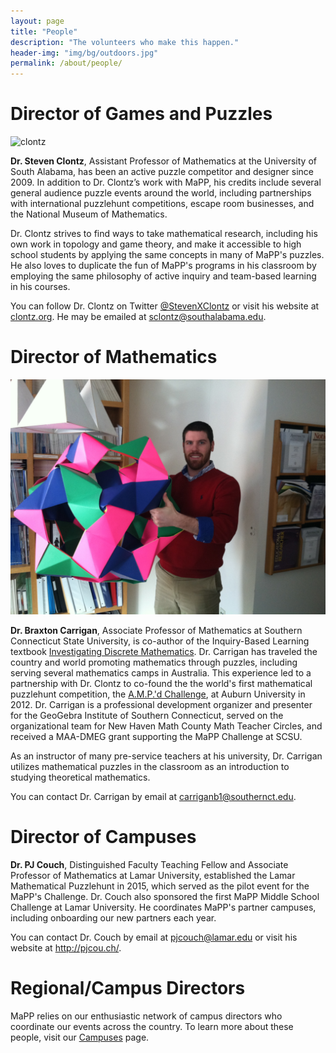 ```yaml
---
layout: page
title: "People"
description: "The volunteers who make this happen."
header-img: "img/bg/outdoors.jpg"
permalink: /about/people/
---
```


# Director of Games and Puzzles

![clontz](http://www.gravatar.com/avatar/2f9ecf8e56d48c8fd7adff7a8b5400bb?size=400)

**Dr. Steven Clontz**, Assistant Professor of Mathematics at the University of
South Alabama, has been an active puzzle competitor and designer since 2009. In
addition to Dr. Clontz’s work with MaPP, his credits include several general
audience puzzle events around the world, including partnerships with
international puzzlehunt competitions, escape room businesses,
and the National Museum of Mathematics.

Dr. Clontz strives to find ways to take mathematical research,
including his own work in topology and game theory, and make it accessible to
high school students by applying the same concepts in many of MaPP's puzzles.
He also loves to duplicate the fun of MaPP's programs in his classroom by
employing the same philosophy of active inquiry and team-based learning in his
courses.

You can follow Dr. Clontz on Twitter
[@StevenXClontz](http://twitter.com/StevenXClontz) or visit his website
at [clontz.org](http://clontz.org). He may be emailed at
<sclontz@southalabama.edu>.


# Director of Mathematics

![Carrigan](/img/braxton-carrigan.jpg)

**Dr. Braxton Carrigan**, Associate Professor of Mathematics at
Southern Connecticut State University, is co-author of the 
Inquiry-Based Learning
textbook [Investigating Discrete Mathematics][ibl-textbook].
Dr. Carrigan has traveled the country and world promoting mathematics 
through  puzzles, including serving several mathematics camps in 
Australia. This experience led to a partnership with Dr. Clontz 
to co-found the the world's first mathematical puzzlehunt competition, 
the [A.M.P.'d Challenge][ampd], at Auburn University in 2012.
Dr. Carrigan is a professional development organizer and presenter for 
the GeoGebra Institute of Southern Connecticut, served on the 
organizational team for New Haven Math County Math Teacher Circles, 
and received a MAA-DMEG grant supporting the MaPP Challenge 
at SCSU. 

[ibl-textbook]: https://books.google.com/books/about/Investigating_Discrete_Mathematics.html?id=zpL9sgEACAAJ&hl=en
[ampd]: http://www.auburn.edu/cosam/departments/outreach/programs/AMPd/

As an instructor of many pre-service teachers at
his university, Dr. Carrigan utilizes mathematical puzzles in the classroom 
as an introduction to studying theoretical mathematics.

You can contact Dr. Carrigan by email at <carriganb1@southernct.edu>.


# Director of Campuses

**Dr. PJ Couch**,  Distinguished Faculty Teaching Fellow and 
Associate Professor of Mathematics at Lamar University,
established the Lamar Mathematical Puzzlehunt in 2015, which served as the
pilot event for the MaPP's Challenge. Dr. Couch also sponsored the
first MaPP Middle School Challenge at Lamar University. He coordinates
MaPP's partner campuses, including onboarding our new partners each year.

You can contact Dr. Couch by email at <pjcouch@lamar.edu> or
visit his website at <http://pjcou.ch/>.


# Regional/Campus Directors

MaPP relies on our enthusiastic network of campus directors who coordinate
our events across the country. To learn more about these people, visit our
[Campuses](/campuses/) page.
